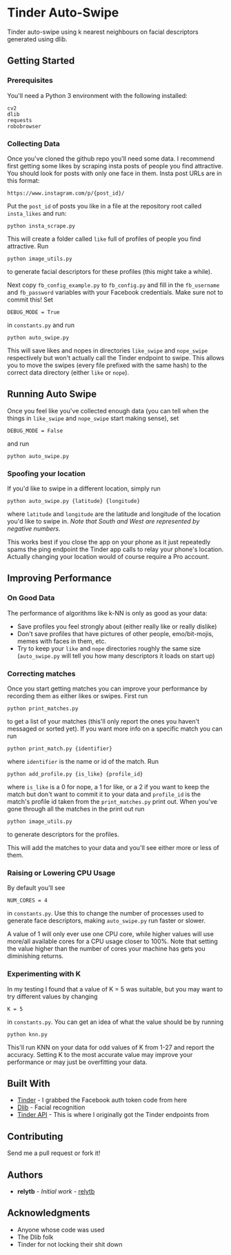 # Tinder Auto-Swipe

Tinder auto-swipe using k nearest neighbours on facial descriptors generated using dlib.

## Getting Started

### Prerequisites

You'll need a Python 3 environment with the following installed:

```
cv2
dlib
requests
robobrowser
```

### Collecting Data

Once you've cloned the github repo you'll need some data. I recommend first getting some likes by scraping insta posts of people you find attractive. You should look for posts with only one face in them. Insta post URLs are in this format:

```
https://www.instagram.com/p/{post_id}/
```

Put the `post_id` of posts you like in a file at the repository root called `insta_likes` and run:
```
python insta_scrape.py
```
This will create a folder called `like` full of profiles of people you find attractive. Run
```
python image_utils.py
```
to generate facial descriptors for these profiles (this might take a while).

 Next copy `fb_config_example.py` to `fb_config.py` and fill in the `fb_username` and `fb_password` variables with your Facebook credentials. Make sure not to commit this! Set

```
DEBUG_MODE = True
```
in `constants.py` and run
```
python auto_swipe.py
```
This will save likes and nopes in directories `like_swipe` and `nope_swipe` respectively but won't actually call the Tinder endpoint to swipe. This allows you to move the swipes (every file prefixed with the same hash) to the correct data directory (either `like` or `nope`). 

## Running Auto Swipe

Once you feel like you've collected enough data (you can tell when the things in `like_swipe` and `nope_swipe` start making sense), set
```
DEBUG_MODE = False
```
and run
```
python auto_swipe.py
```

### Spoofing your location

If you'd like to swipe in a different location, simply run
```
python auto_swipe.py {latitude} {longitude}
```
where `latitude` and `longitude` are the latitude and longitude of the location you'd like to swipe in. _Note that South and West are represented by negative numbers._

This works best if you close the app on your phone as it just repeatedly spams the ping endpoint the Tinder app calls to relay your phone's location. Actually changing your location would of course require a Pro account.

## Improving Performance

### On Good Data
The performance of algorithms like k-NN is only as good as your data: 
* Save profiles you feel strongly about (either really like or really dislike)
* Don't save profiles that have pictures of other people, emo/bit-mojis, memes with faces in them, etc.
* Try to keep your `like` and `nope` directories roughly the same size (`auto_swipe.py` will tell you how many descriptors it loads on start up)

### Correcting matches

Once you start getting matches you can improve your performance by recording them as either likes or swipes. First run
```
python print_matches.py
```
to get a list of your matches (this'll only report the ones you haven't messaged or sorted yet). If you want more info on a specific match you can run
```
python print_match.py {identifier}
```
where `identifier` is the name or id of the match. Run
```
python add_profile.py {is_like} {profile_id}
```
where `is_like` is a 0 for nope, a 1 for like, or a 2 if you want to keep the match but don't want to commit it to your data and `profile_id` is the match's profile id taken from the `print_matches.py` print out. When you've gone through all the matches in the print out run
```
python image_utils.py
```
to generate descriptors for the profiles.

This will add the matches to your data and you'll see either more or less of them.

### Raising or Lowering CPU Usage

By default you'll see

```
NUM_CORES = 4
```
in `constants.py`. Use this to change the number of processes used to generate face descriptors, making `auto_swipe.py` run faster or slower.

A value of 1 will only ever use one CPU core, while higher values will use more/all available cores for a CPU usage closer to 100%. Note that setting the value higher than the number of cores your machine has gets you diminishing returns.

### Experimenting with K

In my testing I found that a value of K = 5 was suitable, but you may want to try different values by changing 
```
K = 5
```
in `constants.py`. You can get an idea of what the value should be by running
```
python knn.py
```
This'll run KNN on your data for odd values of K from 1-27 and report the accuracy. Setting K to the most accurate value may improve your performance or may just be overfitting your data. 

## Built With

* [Tinder](https://github.com/fbessez/Tinder) - I grabbed the Facebook auth token code from here
* [Dlib](http://dlib.net/) - Facial recognition
* [Tinder API](https://gist.github.com/rtt/10403467#file-tinder-api-documentation-md) - This is where I originally got the Tinder endpoints from

## Contributing

Send me a pull request or fork it!

## Authors

* **relytb** - *Initial work* - [relytb](https://github.com/relytb)

## Acknowledgments

* Anyone whose code was used
* The Dlib folk
* Tinder for not locking their shit down
